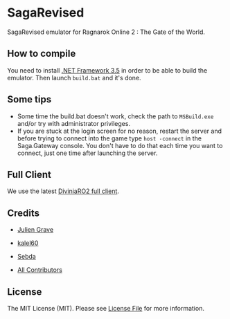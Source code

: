 # SagaRevised
SagaRevised emulator for Ragnarok Online 2 : The Gate of the World.

## How to compile

You need to install [.NET Framework 3.5](http://www.microsoft.com/en-us/download/details.aspx?id=21) in order to be able to build the emulator. Then launch `build.bat` and it's done.

## Some tips

* Some time the build.bat doesn't work, check the path to `MSBuild.exe` and/or try with administrator privileges.
* If you are stuck at the login screen for no reason, restart the server and before trying to connect into the game type `host -connect` in the Saga.Gateway console. You don't have to do that each time you want to connect, just one time after launching the server.

## Full Client

We use the latest [DiviniaRO2 full client](https://mega.co.nz/#!yZhlkB5S!j6zia8kE_uLZ65WaJavDS-nVvq7-vyDgtGfRIbcmm9E).

## Credits



* [Julien Grave](https://github.com/darkin47)

* [kalel60](https://www.assembla.com/profile/kalel60)
* [Sebda](https://www.assembla.com/profile/Sebda)
* [All Contributors](https://github.com/lonk/lo14/graphs/contributors)



## License



The MIT License (MIT). Please see [License File](https://github.com/Darkin47/LO14/blob/master/project/LICENSE) for more information.